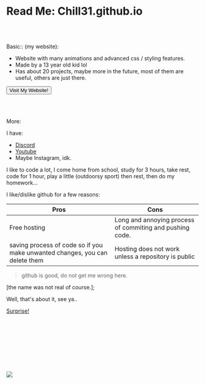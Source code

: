 # Read Me: Chill31.github.io

<br>
<br>

Basic:: (my website):

- Website with many animations and advanced css / styling features.
- Made by a 13 year old kid lol
- Has about 20 projects, maybe more in the future, most of them are useful, others are just there.

<a href="https://chill31.github.io/"><button>Visit My Website!</button></a>

<br>
<br>

More:

I have:

<ul>
<li> <a href="https://discord.com/">Discord</a> </li>
<li> <a href="https://www.youtube.com/channel/UCtH_hO_5HDAni7FC_x-hxDA">Youtube</a> </li>
<li>Maybe Instagram, idk.</li>
</ul>

I like to code a lot, I come home from school, study for 3 hours, take rest, code for 1 hour, play a little (outdoorsy sport) then rest, then do my homework...

I like/dislike github for a few reasons:

| Pros | Cons |
| ----------- | ----------------- |
| Free hosting | Long and annoying process of commiting and pushing code. |
| saving process of code so if you make unwanted changes, you can delete them | Hosting does not work unless a repository is public | 

> github is good, do not get me wrong here.

[the name was not real of course.];

Well, that's about it, see ya..

<a href="#surprise">Surprise!</a>

<br>
<br>
<br>
<br>
<br>
<br>
<br>
<br>

<img src="https://chill31.github.io/assets/img/deadserver.gif" class="dead" id="surprise">
